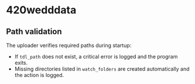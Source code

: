 # 420wedddata

## Path validation
The uploader verifies required paths during startup:

- If `tdl_path` does not exist, a critical error is logged and the program exits.
- Missing directories listed in `watch_folders` are created automatically and the action is logged.

